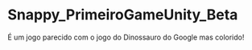 # Snappy_PrimeiroGameUnity_Beta
É um jogo parecido com o jogo do Dinossauro do Google mas colorido!
